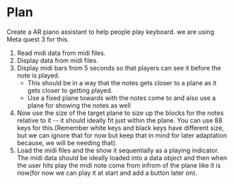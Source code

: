 # Plan

Create a AR piano assistant to help people play keyboard. we are using Meta quest 3 for this.


1. Read midi data from midi files.
2. Display data from midi files.
3. Display midi bars from 5 seconds so that players can see it before the note is played.
    - This should be in a way that the notes gets closer to a plane as it gets closer to getting played.
    - Use a fixed plane towards with the notes come to and also use a plane for showing the notes as well
4. Now use the size of the target plane to size up the blocks for the notes relative to it -- it should ideally fit just within the plane.
   You can use 88 keys for this.(Remember white keys and black keys have different size, but we can ignore that for now but keep that in mind for later adaptation because, we will be needing that). 
5. Load the midi files and the show it sequentially as a playing indicator. The midi data should be ideally loaded into a data object and then when the user hits play the midi note come from infrom of the plane like it is now(for now we can play it at start and add a button later on).